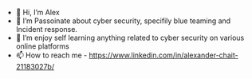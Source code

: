 - 👋 Hi, I’m Alex
- 👀 I’m Passoinate about cyber security, specifily blue teaming and Incident response.
- 🌱 I’m enjoy self learning anything related to cyber security on various online platforms
- 📫 How to reach me - https://www.linkedin.com/in/alexander-chait-21183027b/

<!---
XManBearPigX/XManBearPigX is a ✨ special ✨ repository because its `README.md` (this file) appears on your GitHub profile.
You can click the Preview link to take a look at your changes.
--->
